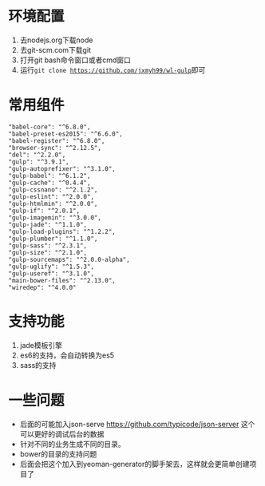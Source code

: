 # 环境配置
1. 去nodejs.org下载node
2. 去git-scm.com下载git
3. 打开git bash命令窗口或者cmd窗口
4. 运行<code>git clone https://github.com/jxmyh99/wl-gulp</code>即可
# 常用组件
    "babel-core": "^6.8.0",
    "babel-preset-es2015": "^6.6.0",
    "babel-register": "^6.8.0",
    "browser-sync": "^2.12.5",
    "del": "^2.2.0",
    "gulp": "^3.9.1",
    "gulp-autoprefixer": "^3.1.0",
    "gulp-babel": "^6.1.2",
    "gulp-cache": "^0.4.4",
    "gulp-cssnano": "^2.1.2",
    "gulp-eslint": "^2.0.0",
    "gulp-htmlmin": "^2.0.0",
    "gulp-if": "^2.0.1",
    "gulp-imagemin": "^3.0.0",
    "gulp-jade": "^1.1.0",
    "gulp-load-plugins": "^1.2.2",
    "gulp-plumber": "^1.1.0",
    "gulp-sass": "^2.3.1",
    "gulp-size": "^2.1.0",
    "gulp-sourcemaps": "^2.0.0-alpha",
    "gulp-uglify": "^1.5.3",
    "gulp-useref": "^3.1.0",
    "main-bower-files": "^2.13.0",
    "wiredep": "^4.0.0"
# 支持功能
1. jade模板引擎
2. es6的支持，会自动转换为es5
3. sass的支持

# 一些问题
- 后面的可能加入json-serve
    https://github.com/typicode/json-server
    这个可以更好的调试后台的数据
- 针对不同的业务生成不同的目录。
- bower的目录的支持问题
- 后面会把这个加入到yeoman-generator的脚手架去，这样就会更简单创建项目了